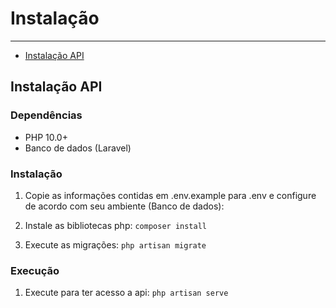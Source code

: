 # Instalação 

---

- [Instalação API](#api)


<a name="api"></a>

## Instalação API

### Dependências

- PHP 10.0+
- Banco de dados (Laravel)


### Instalação

1. Copie as informações contidas em .env.example para .env e configure de acordo com seu ambiente (Banco de dados):

2. Instale as bibliotecas php:
```composer install```

3. Execute as migrações:
```php artisan migrate```



### Execução

1. Execute para ter acesso a api:
```php artisan serve```
